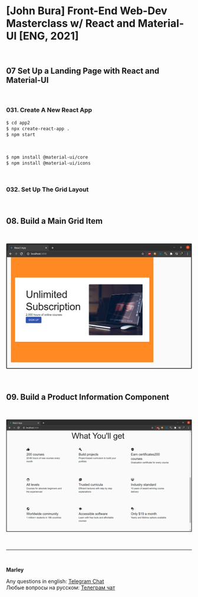 # [John Bura] Front-End Web-Dev Masterclass w/ React and Material-UI [ENG, 2021]

<br/>

## 07 Set Up a Landing Page with React and Material-UI

<br/>

### 031. Create A New React App

    $ cd app2
    $ npx create-react-app .
    $ npm start

<br/>

    $ npm install @material-ui/core
    $ npm install @material-ui/icons

<br/>

### 032. Set Up The Grid Layout

<br/>

## 08. Build a Main Grid Item

<br/>

![Application](/img/pic-part08-pic01.png?raw=true)

<br/>

## 09. Build a Product Information Component

<br/>

![Application](/img/pic-part09-pic01.png?raw=true)

<br/>

---

<br/>

**Marley**

Any questions in english: <a href="https://jsdev.org/chat/">Telegram Chat</a>  
Любые вопросы на русском: <a href="https://jsdev.ru/chat/">Телеграм чат</a>
